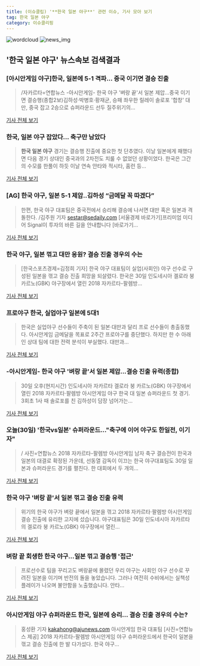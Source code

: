 ```yaml
---
title: (이슈클립) '**한국 일본 야구**' 관련 이슈, 기사 모아 보기
tag: 한국 일본 야구
category: 이슈클리핑
---
```

![wordcloud](https://s3.ap-northeast-2.amazonaws.com/lyrics101-wordcloud/2018-08-31-1535647093.png)
![news_img](https://user-images.githubusercontent.com/42597476/44507050-1206f400-a6e4-11e8-8d98-7ffbfebb353f.png)
## **'**한국 일본 야구**'** 뉴스속보 검색결과
### [아시안게임 야구]한국, 일본에 5-1 격파… 중국 이기면 결승 진출

>/자카르타=연합뉴스 -아시안게임- 한국 야구 '벼랑 끝'서 일본 제압…중국 이기면 결승행(종합2보)김하성·박병호·황재균, 승패 좌우한 릴레이 솔로포 '합창' 대만, 중국 잡고 2승으로 슈퍼라운드 선두 질주위기의...

<a href="http://www.kyeongin.com/main/view.php?key=20180830010010196" target="_blank">기사 전체 보기</a>

### 한국, 일본 야구 잡았다… 축구만 남았다

>**한국 일본 야구** 경기는 결승행 진출에 중요한 첫 단추였다. 이날 일본에게 패했다면 다음 경기 상대인 중국과의 2차전도 치룰 수 없었던 상황이었다. 한국은 그간의 수모를 한풀이 하듯 이날 연속 안타와 적시타, 홈런 등...

<a href="http://www.greened.kr/news/articleView.html?idxno=73670" target="_blank">기사 전체 보기</a>

### [AG] 한국 야구, 일본 5-1 제압..김하성 “금메달 꼭 따겠다”

>한편, 한국 야구 대표팀은 중국전에서 승리해 결승에 나서면 대만 혹은 일본과 격돌한다. /김주원 기자 sestar@sedaily.com [서울경제 바로가기]프리미엄 미디어 Signal이 투자의 바른 길을 안내합니다 [바로가기...

<a href="http://www.sedaily.com/NewsView/1S3K9EHEQU" target="_blank">기사 전체 보기</a>

### 한국 야구, 일본 꺾고 대만 응원? 결승 진출 경우의 수는

>[한국스포츠경제=김정희 기자] 한국 야구 대표팀이 실업(사회인) 야구 선수로 구성된 일본을 꺾고 결승 진출 희망을 되살렸다. 한국은 30일 인도네시아 겔로라 붕 카르노(GBK) 야구장에서 열린 2018 자카르타-팔렘방...

<a href="http://www.sporbiz.co.kr/news/articleView.html?idxno=267830" target="_blank">기사 전체 보기</a>

### 프로야구 한국, 실업야구 일본에 5대1

>한국은 실업야구 선수들이 주축이 된 일본·대만과 달리 프로 선수들이 총출동했다. 아시안게임 금메달을 목표로 2주간 프로야구를 중단했다. 하지만 한 수 아래인 상대 팀에 대한 전력 분석이 부실했다. 대만과...

<a href="http://news.joins.com/article/olink/22521850" target="_blank">기사 전체 보기</a>

### -아시안게임- 한국 야구 '벼랑 끝'서 일본 제압…결승 진출 유력(종합)

>30일 오후(현지시간) 인도네시아 자카르타 겔로라 붕 카르노(GBK) 야구장에서 열린 2018 자카르타·팔렘방 아시안게임 야구 한국 대 일본 슈퍼라운드 첫 경기. 3회초 1사 때 솔로포를 친 김하성이 담장 넘어가는...

<a href="http://app.yonhapnews.co.kr/YNA/Basic/SNS/r.aspx?c=AKR20180830157451007&did=1195m" target="_blank">기사 전체 보기</a>

### 오늘(30일) '한국vs일본' 슈퍼라운드…"축구에 이어 야구도 한일전, 이기자"

>/ 사진=연합뉴스 2018 자카르타-팔렘방 아시안게임 남자 축구 결승전이 한국과 일본의 대결로 확정된 가운데, 선동열 감독이 이끄는 한국 야구대표팀도 30일 일본과 슈퍼라운드 경기를 펼친다. 한 대회에서 두 개의...

<a href="http://view.asiae.co.kr/news/view.htm?idxno=2018083008070975123" target="_blank">기사 전체 보기</a>

### 한국 야구 '벼랑 끝'서 일본 꺾고 결승 진출 유력

>위기의 한국 야구가 벼랑 끝에서 일본을 꺾고 2018 자카르타·팔렘방 아시안게임 결승 진출에 유리한 고지에 섰습니다. 야구대표팀은 30일 인도네시아 자카르타의 겔로라 붕 카르노(GBK) 야구장에서 열린...

<a href="https://news.sbs.co.kr/news/endPage.do?news_id=N1004913746&plink=ORI&cooper=NAVER" target="_blank">기사 전체 보기</a>

### 벼랑 끝 회생한 한국 야구…일본 꺾고 결승행 '접근'

>프로선수로 팀을 꾸리고도 벼랑끝에 몰렸던 우리 야구는 사회인 야구 선수로 꾸려진 일본을 이기며 반전의 돌을 놓았습니다. 그러나 여전히 수비에서는 실책성 플레이가 나오며 불안함을 노출했습니다. 안타...

<a href="http://news.jtbc.joins.com/html/566/NB11688566.html" target="_blank">기사 전체 보기</a>

### 아시안게임 야구 슈퍼라운드 한국, 일본에 승리… 결승 진출 경우의 수는?

>홍성환 기자 kakahong@ajunews.com <yonhap photo-4178="">아시안게임 한국 대표팀 [사진=연합뉴스 제공] 2018 자카르타-팔렘방 아시안게임 야구 슈퍼라운드에서 한국이 일본을 꺾고 결승 진출에 한 발 다가섰다. 한국 야구...

<a href="http://www.ajunews.com/view/20180830172704635" target="_blank">기사 전체 보기</a>


